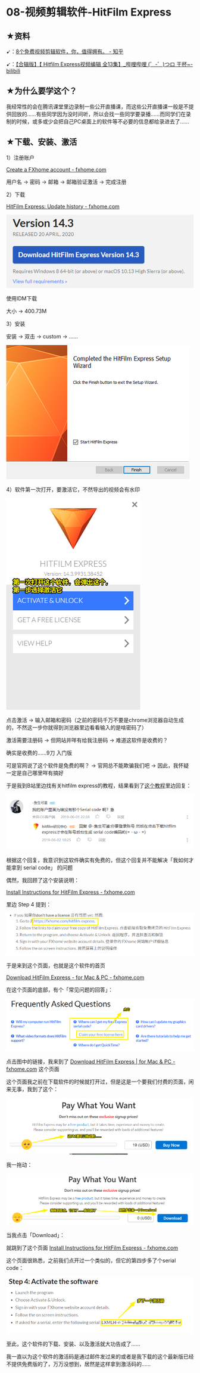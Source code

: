 # 08-视频剪辑软件-HitFilm Express

## ★资料

➹：[8个免费视频剪辑软件，你，值得拥有。 - 知乎](https://zhuanlan.zhihu.com/p/21879714)

➹：[【合辑版】【 Hitfilm Express视频编辑 全13集】_哔哩哔哩 (゜-゜)つロ 干杯~-bilibili](https://www.bilibili.com/video/av49913093/?p=2)

## ★为什么要学这个？

我经常性的会在腾讯课堂里边录制一些公开直播课，而这些公开直播课一般是不提供回放的……有些同学因为没时间听，所以会找一些同学要录播……而同学们在录制的时候，或多或少会把自己PC桌面上的软件等不必要的信息都给录进去了……

## ★下载、安装、激活

1）注册账户

[Create a FXhome account - fxhome.com](https://fxhome.com/register)

用户名 -> 密码 -> 邮箱 -> 邮箱验证激活 -> 完成注册

2）下载

[HitFilm Express: Update history - fxhome.com](https://fxhome.com/hitfilm-express/whats-new)

![image-20200426185223378](assets/img/image-20200426185223378.png)

使用IDM下载

大小 -> 400.73M

3）安装

安装 -> 双击 -> custom -> ……

![image-20200426185936400](assets/img/image-20200426185936400.png)

4）软件第一次打开，要激活它，不然导出的视频会有水印

![image-20200426190747056](assets/img/image-20200426190747056.png)

点击激活 -> 输入邮箱和密码（之前的密码千万不要是chrome浏览器自动生成的，不然这一步你就得到浏览器里边看看输入的是啥密码了）

激活需要注册码 -> 但网站并咩有给我注册码 -> 难道这软件是收费的？

确实是收费的……9刀 入门版

可是官网说了这个软件是免费的啊？ -> 官网总不能欺骗我们吧 -> 因此，我怀疑一定是自己哪里咩有搞好

于是我到B站里边找有关hitfilm express的教程，结果看到了[这个教程](https://www.bilibili.com/video/av47030111/)里边回复：

![image-20200426232921594](assets/img/image-20200426232921594.png)

根据这个回复，我意识到这软件确实有免费的，但这个回复并不能解决「我如何才能拿到 serial code」 的问题

偶然，我回顾了这个安装说明：

[Install Instructions for HitFilm Express - fxhome.com](https://fxhome.com/software-install/hitfilm-express/2020-04-20)

里边 Step 4 提到：

![image-20200426234020195](assets/img/image-20200426234020195.png)

于是来到这个页面，也就是这个软件的首页

[Download HitFilm Express - for Mac & PC - fxhome.com](https://fxhome.com/hitfilm-express)

在这个页面的底部，有个「常见问题的回答」：

![image-20200426234220039](assets/img/image-20200426234220039.png)

点击图中的链接，我来到了 [Download HitFilm Express | for Mac & PC - fxhome.com](https://fxhome.com/hitfilm-express/pwyw)  这个页面

这个页面我之前在下载软件的时候就打开过，但是这是一个要我们付费的页面，闲来无事，我到了这个：

![image-20200426234615272](assets/img/image-20200426234615272.png)

我一拖动：

![image-20200426234732500](assets/img/image-20200426234732500.png)

当我点击「Download」：

就跳到了这个页面 [Install Instructions for HitFilm Express - fxhome.com](https://fxhome.com/software-install/hitfilm-express)

这个页面很熟悉，之前我们点开过一个类似的，但它的第四步多了个serial code：

![image-20200426235050650](assets/img/image-20200426235050650.png)

至此，这个软件的下载、安装、以及激活就大功告成了……

我一直以为这个软件的激活码是通过邮件发过来的或者是我下载的这个最新版已经不提供免费版的了，万万没想到，居然是这样拿到激活码的……





























